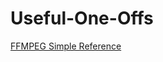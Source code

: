 # Useful-One-Offs

[FFMPEG Simple Reference](https://github.com/click-here/Useful-One-Offs/blob/master/ffmpeg.md)
